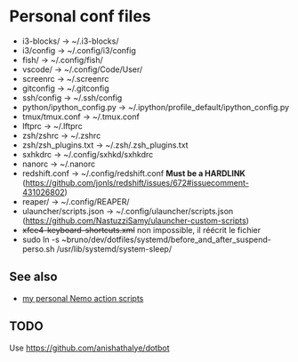 # Personal conf files

  * i3-blocks/ -> ~/.i3-blocks/
  * i3/config -> ~/.config/i3/config
  * fish/ -> ~/.config/fish/
  * vscode/ -> ~/.config/Code/User/
  * screenrc -> ~/.screenrc
  * gitconfig -> ~/.gitconfig
  * ssh/config -> ~/.ssh/config
  * python/ipython_config.py -> ~/.ipython/profile_default/ipython_config.py
  * tmux/tmux.conf -> ~/.tmux.conf
  * lftprc -> ~/.lftprc
  * zsh/zshrc -> ~/.zshrc
  * zsh/zsh_plugins.txt -> ~/.zsh/.zsh_plugins.txt
  * sxhkdrc -> ~/.config/sxhkd/sxhkdrc
  * nanorc -> ~/.nanorc
  * redshift.conf -> ~/.config/redshift.conf **Must be a HARDLINK** (https://github.com/jonls/redshift/issues/672#issuecomment-431026802)
  * reaper/ -> ~/.config/REAPER/
  * ulauncher/scripts.json -> ~/.config/ulauncher/scripts.json (https://github.com/NastuzziSamy/ulauncher-custom-scripts)
  * ~~xfce4-keyboard-shortcuts.xml~~ non impossible, il réécrit le fichier
  * sudo ln -s ~bruno/dev/dotfiles/systemd/before_and_after_suspend-perso.sh /usr/lib/systemd/system-sleep/

## See also

  * [my personal Nemo action scripts](https://github.com/brunetton/nemo-actions)

## TODO

Use https://github.com/anishathalye/dotbot